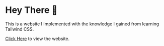 # Hey There 👋

This is a website I implemented with the knowledge I gained from learning Tailwind CSS.

[Click Here](https://dulcet-clafoutis-f15f40.netlify.app/) to view the website.
